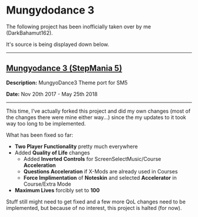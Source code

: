 # Mungydodance 3

The following project has been inofficially taken over by me (DarkBahamut162).

It's source is being displayed down below.

---

[Mungyodance 3 (StepMania 5)](https://github.com/MadkaT182/MGD3)
---

**Description:** MungyoDance3 Theme port for SM5 

**Date:** Nov 20th 2017 - May 25th 2018

---
This time, I've actually forked this project and did my own changes (most of the changes there were mine either way...) since the my updates to it took way too long to be implemented.

What has been fixed so far:

* **Two Player Functionality** pretty much everywhere
* Added **Quality of Life** changes
  * Added **Inverted Controls** for ScreenSelectMusic/Course **Acceleration**
  * **Questions Acceleration** if X-Mods are already used in Courses
  * **Force Implimentation** of **Noteskin** and selected **Accelerator** in Course/Extra Mode
* **Maximum Lives** forcibly set to **100**

Stuff still might need to get fixed and a few more QoL changes need to be implemented, but because of no interest, this project is halted (for now).